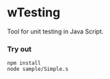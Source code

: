 # wTesting

Tool for unit testing in Java Script.

### Try out

```
npm install
node sample/Simple.s
```






















